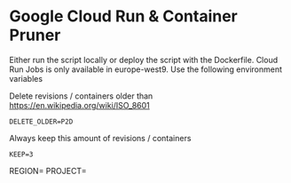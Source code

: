 # Google Cloud Run & Container Pruner

Either run the script locally or deploy the script with the Dockerfile. Cloud Run Jobs is only available in europe-west9. Use the following environment variables

Delete revisions / containers older than https://en.wikipedia.org/wiki/ISO_8601
```
DELETE_OLDER=P2D
```
Always keep this amount of revisions / containers
```
KEEP=3
```
REGION=
PROJECT=
```